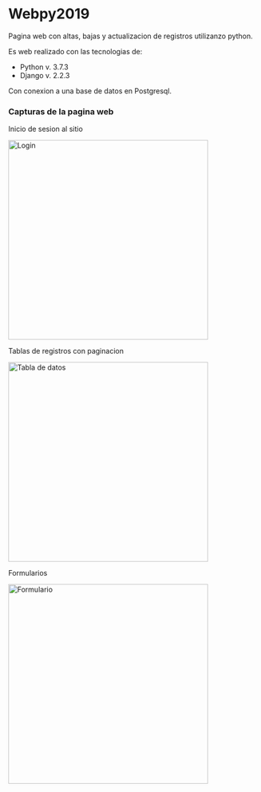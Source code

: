 # Webpy2019
<p>Pagina web con altas, bajas y actualizacion de registros utilizanzo python.</p>
<p>Es web realizado con las tecnologias de:</p>
<ul>
  <li>Python v. 3.7.3</li>
  <li>Django v. 2.2.3</li>
</ul>
<p>Con conexion a una base de datos en Postgresql.</p>

<h3>Capturas de la pagina web</h3>
<p>Inicio de sesion al sitio</p>
<img src="https://lh3.googleusercontent.com/NCA5JLskgJUBpCCqBk9lqkZy3Btom_oEWrg7dUDxiw80Jfwst1gsxFOPBJH4KZqvzq_EBmL_LhdMabkSmToTpoKcp3_fkwQqmlMJVWRHap5TbkgGuc8tRJ2sC9ccoS4qaG-YF27p-g=w2400" alt="Login" width="400px" />

<p>Tablas de registros con paginacion</p>
<img src="https://lh3.googleusercontent.com/qGFdJTt_bt0wLxhJwVliGOqHx-H6S2w5jrN8TKCtXhaaCid6qmmDU7YbSVQ73gg47rvdhPguE9Ys37HDJab7Y3UcM0APF3Zvu4ErkgyQkwF0v51XQtaP9GgBZrtOqLXERn3ioEwMqQ=w2400" alt="Tabla de datos" width="400px" />

<p>Formularios</p>
<img src="https://lh3.googleusercontent.com/QUUFp-8HcJjQM8ZwuwqOFBgu319xMEWVae_L1v5ci73EwmmzTxjgbdmjjkkHZX_7zIMOCEQFInUXf1mO9HUCSMRBeKacNOIaBqNAyfOohm9Sobq8whHrCQw7ZXUgtkt1WaBUOkRmgw=w2400" alt="Formulario" width="400px" />
